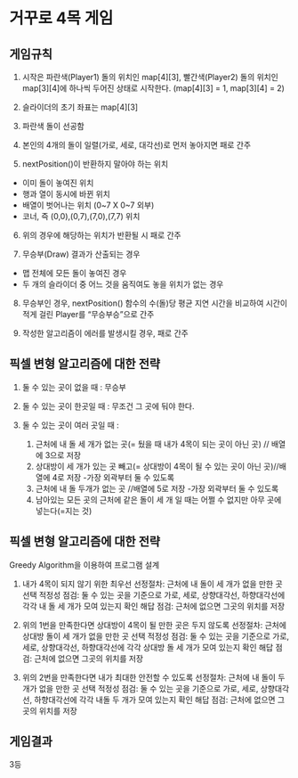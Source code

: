 # 거꾸로 4목 게임

## 게임규칙

1. 시작은 파란색(Player1) 돌의 위치인 map[4][3], 빨간색(Player2) 돌의 위치인 map[3][4]에 하나씩 두어진 상태로 시작한다. (map[4][3] = 1, map[3][4] = 2)

2. 슬라이더의 초기 좌표는 map[4][3]

3. 파란색 돌이 선공함

4. 본인의 4개의 돌이 일렬(가로, 세로, 대각선)로 먼저 놓아지면 패로 간주

5. nextPosition()이 반환하지 말아야 하는 위치
  - 이미 돌이 놓여진 위치
  - 행과 열이 동시에 바뀐 위치
  - 배열이 벗어나는 위치 (0~7 X 0~7 외부)
  - 코너, 즉 (0,0),(0,7),(7,0),(7,7) 위치

6. 위의 경우에 해당하는 위치가 반환될 시 패로 간주

7. 무승부(Draw) 결과가 산출되는 경우
  - 맵 전체에 모든 돌이 놓여진 경우
  - 두 개의 슬라이더 중 어느 것을 움직여도 놓을 위치가 없는 경우

8. 무승부인 경우, nextPosition() 함수의 수(돌)당 평균 지연 시간을 비교하여 시간이 적게 걸린 Player를 “무승부승”으로 간주

9. 작성한 알고리즘이 에러를 발생시킬 경우, 패로 간주


## 픽셀 변형 알고리즘에 대한 전략

1. 둘 수 있는 곳이 없을 때 : 무승부

2. 둘 수 있는 곳이 한곳일 때 : 무조건 그 곳에 둬야 한다.

3. 둘 수 있는 곳이 여러 곳일 때 :
	1) 근처에 내 돌 세 개가 없는 곳(= 뒀을 때 내가 4목이 되는 곳이 아닌 곳) // 배열에 3으로 저장
	2) 상대방이 세 개가 있는 곳 빼고(= 상대방이 4목이 될 수 있는 곳이 아닌 곳)//배열에 4로 저장
		-가장 외곽부터 둘 수 있도록
	3) 근처에 내 돌 두개가 없는 곳 //배열에 5로 저장
		-가장 외곽부터 둘 수 있도록
	4) 남아있는 모든 곳의 근처에 같은 돌이 세 개 일 때는 어쩔 수 없지만 아무 곳에 넣는다(=지는 것)

## 픽셀 변형 알고리즘에 대한 전략
 Greedy Algorithm을 이용하여 프로그램 설계

1. 내가 4목이 되지 않기 위한 최우선
선정절차: 근처에 내 돌이 세 개가 없을 만한 곳 선택
적정성 점검: 둘 수 있는 곳을 기준으로 가로, 세로, 상향대각선, 하향대각선에 각각 내 돌 세 개가 모여 있는지 확인
해답 점검: 근처에 없으면 그곳의 위치를 저장

2. 위의 1번을 만족한다면 상대방이 4목이 될 만한 곳은 두지 않도록
선정절차: 근처에 상대방 돌이 세 개가 없을 만한 곳 선택
적정성 점검: 둘 수 있는 곳을 기준으로 가로, 세로, 상향대각선, 하향대각선에 각각 상대방 돌 세 개가 모여 있는지 확인
해답 점검: 근처에 없으면 그곳의 위치를 저장

3. 위의 2번을 만족한다면 내가 최대한 안전할 수 있도록
선정절차: 근처에 내 돌이 두 개가 없을 만한 곳 선택
적정성 점검: 둘 수 있는 곳을 기준으로 가로, 세로, 상향대각선, 하향대각선에 각각 내돌 두 개가 모여 있는지 확인
해답 점검: 근처에 없으면 그곳의 위치를 저장

## 게임결과
3등
